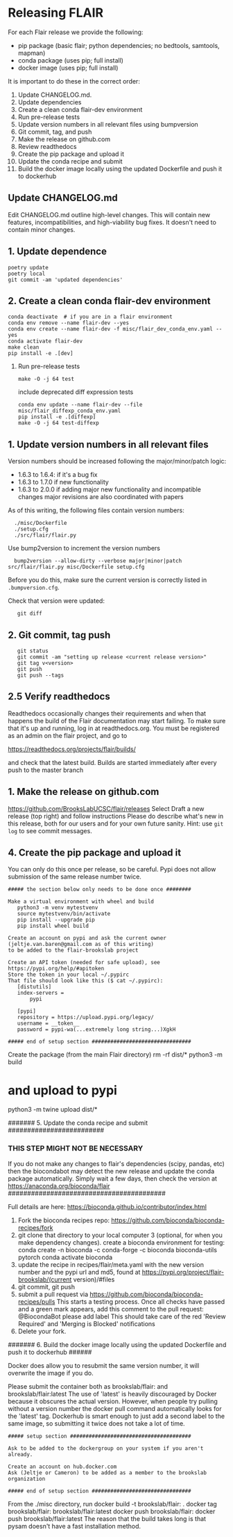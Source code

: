 # Releasing FLAIR

For each Flair release we provide the following:

- pip package (basic flair; python dependencies; no bedtools, samtools, mapman)
- conda package (uses pip; full install)
- docker image (uses pip; full install)

It is important to do these in the correct order:
1. Update CHANGELOG.md. 
1. Update dependencies
1. Create a clean conda flair-dev environment
1. Run pre-release tests
2. Update version numbers in all relevant files using bumpversion
2. Git commit, tag, and push
3. Make the release on github.com
3. Review readthedocs
4. Create the pip package and upload it
5. Update the conda recipe and submit
6. Build the docker image locally using the updated Dockerfile and push it to dockerhub

## Update CHANGELOG.md

Edit CHANGELOG.md outline high-level changes.  This will contain new features,
incompatibilities, and high-viability bug fixes.  It doesn't need to contain
minor changes.

## 1. Update dependence
   ```
   poetry update
   poetry local
   git commit -am 'updated dependencies'
   ```

## 2. Create a clean conda flair-dev environment
   ```
   conda deactivate  # if you are in a flair environment
   conda env remove --name flair-dev --yes
   conda env create --name flair-dev -f misc/flair_dev_conda_env.yaml --yes
   conda activate flair-dev
   make clean
   pip install -e .[dev]
   ```
   
1. Run pre-release tests
   ```
   make -O -j 64 test
   ```
   include deprecated diff expression tests
   ```
   conda env update --name flair-dev --file misc/flair_diffexp_conda_env.yaml
   pip install -e .[diffexp]
   make -O -j 64 test-diffexp
   ```

## 1. Update version numbers in all relevant files

Version numbers should be increased following the major/minor/patch logic:
- 1.6.3 to 1.6.4: if it's a bug fix
- 1.6.3 to 1.7.0 if new functionality
- 1.6.3 to 2.0.0 if adding major new functionality and incompatible changes
   major revisions are also coordinated with papers

As of this writing, the following files contain version numbers:
```
  ./misc/Dockerfile
  ./setup.cfg
  ./src/flair/flair.py
```

Use bump2version to increment the version numbers
```
  bump2version --allow-dirty --verbose major|minor|patch src/flair/flair.py misc/Dockerfile setup.cfg
```
Before you do this, make sure the current version is correctly listed in `.bumpversion.cfg`.

Check that version were updated:
```
   git diff
```

## 2. Git commit, tag push
```
   git status
   git commit -am "setting up release <current release version>"
   git tag v<version>
   git push
   git push --tags
```


## 2.5 Verify readthedocs

Readthedocs occasionally changes their requirements and when that happens the
build of the Flair documentation may start failing. To make sure that it's up
and running, log in at readthedocs.org. You must be registered as an
admin on the flair project, and go to

   https://readthedocs.org/projects/flair/builds/

and check that the latest build. Builds are started immediately after every
push to the master branch


## 1. Make the release on github.com

https://github.com/BrooksLabUCSC/flair/releases
Select Draft a new release (top right) and follow instructions
Please do describe what's new in this release, both for our users and for your own future sanity.
Hint: use `git log` to see commit messages.

## 4. Create the pip package and upload it

You can only do this once per release, so be careful. Pypi does not allow
submission of the same release number twice.

    ##### the section below only needs to be done once ########
    
    Make a virtual environment with wheel and build
       python3 -m venv mytestvenv
       source mytestvenv/bin/activate
       pip install --upgrade pip
       pip install wheel build
    
    Create an account on pypi and ask the current owner (jeltje.van.baren@gmail.com as of this writing) 
    to be added to the flair-brookslab project
    
    Create an API token (needed for safe upload), see https://pypi.org/help/#apitoken
    Store the token in your local ~/.pypirc
    That file should look like this ($ cat ~/.pypirc):
       [distutils]
       index-servers =
           pypi
       
       [pypi]
       repository = https://upload.pypi.org/legacy/
       username = __token__
       password = pypi-wa(...extremely long string...)XgkH
    
    ##### end of setup section ################################

Create the package (from the main Flair directory)
   rm -rf dist/*
   python3 -m build
   # and upload to pypi
   python3 -m twine upload dist/*

####### 5. Update the conda recipe and submit #########################

### THIS STEP MIGHT NOT BE NECESSARY ####
If you do not make any changes to flair's dependencies (scipy, pandas, etc) then
the biocondabot may detect the new release and update the conda package automatically. 
Simply wait a few days, then check the version at https://anaconda.org/bioconda/flair
#########################################

Full details are here: https://bioconda.github.io/contributor/index.html

1. Fork the bioconda recipes repo: https://github.com/bioconda/bioconda-recipes/fork
2. git clone that directory to your local computer
3 (optional, for when you make dependency changes). create a bioconda environment for testing:
      conda create -n bioconda -c conda-forge -c bioconda bioconda-utils pytorch
      conda activate bioconda
4. update the recipe in recipes/flair/meta.yaml with the new version number
   and the pypi url and md5, found at https://pypi.org/project/flair-brookslab/(current version)/#files
5. git commit, git push
6. submit a pull request via https://github.com/bioconda/bioconda-recipes/pulls
	This starts a testing process. Once all checks have passed and a green mark appears, 
	add this comment to the pull request:
	    @BiocondaBot please add label
	This should take care of the red 'Review Required' and 'Merging is Blocked' notifications
7. Delete your fork.

####### 6. Build the docker image locally using the updated Dockerfile and push it to dockerhub ######

Docker does allow you to resubmit the same version number, it will overwrite the image if you do.

Please submit the container both as brookslab/flair:<current version number> and brookslab/flair:latest
The use of 'latest' is heavily discouraged by Docker because it obscures the actual version. However, 
when people try pulling without a version number the docker pull command automatically looks for the 'latest' tag.
Dockerhub is smart enough to just add a second label to the same image, so submitting it twice does not
take a lot of time.

    ##### setup section #######################################
    
    Ask to be added to the dockergroup on your system if you aren't already.
    
    Create an account on hub.docker.com
    Ask (Jeltje or Cameron) to be added as a member to the brookslab organization
    
    ##### end of setup section ################################

From the ./misc directory, run
    docker build -t brookslab/flair:<current version number> .
    docker tag brookslab/flair:<current version number> brookslab/flair:latest
    docker push brookslab/flair:<current version number>
    docker push brookslab/flair:latest
The reason that the build takes long is that pysam doesn't have a fast installation method.
